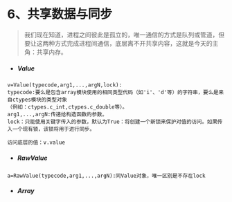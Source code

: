 # 6、共享数据与同步

> 我们现在知道，进程之间彼此是孤立的，唯一通信的方式是队列或管道，但要让这两种方式完成进程间通信，底层离不开共享内容，这就是今天的主角：共享内存。

* ##### Value

```
v=Value(typecode,arg1,...,argN,lock):
typecode:要么是包含array模块使用的相同类型代码（如'i'、'd'等）的字符串，要么是来自ctypes模块的类型对象
（例如：ctypes.c_int,ctypes.c_double等）。
arg1,...,argN:传递给构造函数的参数。
lock：只能使用关键字传入的参数，默认为True：将创建一个新锁来保护对值的访问。如果传入一个现有锁，该锁将用于进行同步。

访问底层的值：v.value
```

* ##### RawValue

```
a=RawValue(typecode,arg1,...,argN):同Value对象，唯一区别是不存在lock
```

* ##### Array

```

```



